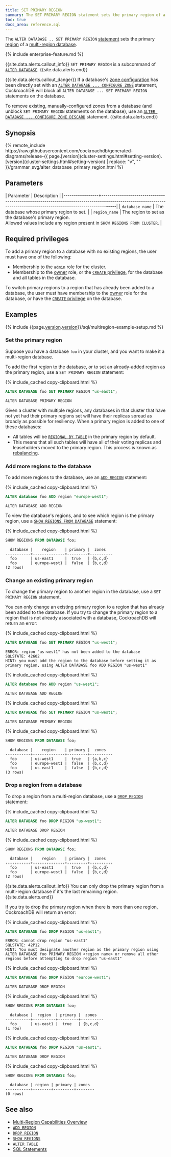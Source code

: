```yaml
---
title: SET PRIMARY REGION
summary: The SET PRIMARY REGION statement sets the primary region of a multi-region database.
toc: true
docs_area: reference.sql
---
```


 The `ALTER DATABASE .. SET PRIMARY REGION` [statement](sql-statements.html) sets the primary [region](multiregion-overview.html#database-regions) of a [multi-region database](multiregion-overview.html).

{% include enterprise-feature.md %}

{{site.data.alerts.callout_info}}
`SET PRIMARY REGION` is a subcommand of [`ALTER DATABASE`](alter-database.html).
{{site.data.alerts.end}}

{{site.data.alerts.callout_danger}}
If a database's [zone configuration](configure-replication-zones.html) has been directly set with an [`ALTER DATABASE ... CONFIGURE ZONE`](configure-zone.html) statement, CockroachDB will block all `ALTER DATABASE ... SET PRIMARY REGION` statements on the database.

To remove existing, manually-configured zones from a database (and unblock `SET PRIMARY REGION` statements on the database), use an [`ALTER DATABASE ... CONFIGURE ZONE DISCARD`](configure-zone.html#remove-a-replication-zone) statement.
{{site.data.alerts.end}}

## Synopsis

<div>
{% remote_include https://raw.githubusercontent.com/cockroachdb/generated-diagrams/release-{{ page.[version](cluster-settings.html#setting-version).[version](cluster-settings.html#setting-version) | replace: "v", "" }}/grammar_svg/alter_database_primary_region.html %}
</div>

## Parameters

| Parameter       | Description                                                                                                                                                       |
|-----------------+-------------------------------------------------------------------------------------------------------------------------------------------------------------------|
| `database_name` | The database whose primary region to set.                                                                      |
| `region_name`   | The region to set as the database's primary region.<br>Allowed values include any region present in `SHOW REGIONS FROM CLUSTER`. |

## Required privileges

To add a primary region to a database with no existing regions, the user must have one of the following:

- Membership to the [`admin`](security-reference/authorization.html#roles) role for the cluster.
- Membership to the [owner](security-reference/authorization.html#object-ownership) role, or the [`CREATE` privilege](security-reference/authorization.html#supported-privileges), for the database and all tables in the database.

To switch primary regions to a region that has already been added to a database, the user must have membership to the [owner](security-reference/authorization.html#object-ownership) role for the database, or have the [`CREATE` privilege](security-reference/authorization.html#supported-privileges) on the database.

## Examples

{% include {{page.[version](cluster-settings.html#setting-version).[version](cluster-settings.html#setting-version)}}/sql/multiregion-example-setup.md %}

### Set the primary region

Suppose you have a database `foo` in your cluster, and you want to make it a multi-region database.

To add the first region to the database, or to set an already-added region as the primary region, use a `SET PRIMARY REGION` statement:

{% include_cached copy-clipboard.html %}
~~~ sql
ALTER DATABASE foo SET PRIMARY REGION "us-east1";
~~~

~~~
ALTER DATABASE PRIMARY REGION
~~~

Given a cluster with multiple regions, any databases in that cluster that have not yet had their primary regions set will have their replicas spread as broadly as possible for resiliency. When a primary region is added to one of these databases:

- All tables will be [`REGIONAL BY TABLE`](set-locality.html#regional-by-table) in the primary region by default.
- This means that all such tables will have all of their voting replicas and leaseholders moved to the primary region. This process is known as [rebalancing](architecture/replication-layer.html#leaseholder-rebalancing).

### Add more regions to the database

To add more regions to the database, use an [`ADD REGION`](add-region.html) statement:

{% include_cached copy-clipboard.html %}
~~~ sql
ALTER database foo ADD region "europe-west1";
~~~

~~~
ALTER DATABASE ADD REGION
~~~

To view the database's regions, and to see which region is the primary region, use a [`SHOW REGIONS FROM DATABASE`](show-regions.html) statement:

{% include_cached copy-clipboard.html %}
~~~ sql
SHOW REGIONS FROM DATABASE foo;
~~~

~~~
  database |    region    | primary |  zones
-----------+--------------+---------+----------
  foo      | us-east1     |  true   | {b,c,d}
  foo      | europe-west1 |  false  | {b,c,d}
(2 rows)
~~~

### Change an existing primary region

To change the primary region to another region in the database, use a `SET PRIMARY REGION` statement.

You can only change an existing primary region to a region that has already been added to the database. If you try to change the primary region to a region that is not already associated with a database, CockroachDB will return an error:

{% include_cached copy-clipboard.html %}
~~~ sql
ALTER DATABASE foo SET PRIMARY REGION "us-west1";
~~~

~~~
ERROR: region "us-west1" has not been added to the database
SQLSTATE: 42602
HINT: you must add the region to the database before setting it as primary region, using ALTER DATABASE foo ADD REGION "us-west1"
~~~

{% include_cached copy-clipboard.html %}
~~~ sql
ALTER database foo ADD region "us-west1";
~~~

~~~
ALTER DATABASE ADD REGION
~~~

{% include_cached copy-clipboard.html %}
~~~ sql
ALTER DATABASE foo SET PRIMARY REGION "us-west1";
~~~

~~~
ALTER DATABASE PRIMARY REGION
~~~

{% include_cached copy-clipboard.html %}
~~~ sql
SHOW REGIONS FROM DATABASE foo;
~~~

~~~
  database |    region    | primary |  zones
-----------+--------------+---------+----------
  foo      | us-west1     |  true   | {a,b,c}
  foo      | europe-west1 |  false  | {b,c,d}
  foo      | us-east1     |  false  | {b,c,d}
(3 rows)
~~~

### Drop a region from a database

To drop a region from a multi-region database, use a [`DROP REGION`](drop-region.html) statement:

{% include_cached copy-clipboard.html %}
~~~ sql
ALTER DATABASE foo DROP REGION "us-west1";
~~~

~~~
ALTER DATABASE DROP REGION
~~~

{% include_cached copy-clipboard.html %}
~~~ sql
SHOW REGIONS FROM DATABASE foo;
~~~

~~~
  database |    region    | primary |  zones
-----------+--------------+---------+----------
  foo      | us-east1     |  true   | {b,c,d}
  foo      | europe-west1 |  false  | {b,c,d}
(2 rows)
~~~

{{site.data.alerts.callout_info}}
You can only drop the primary region from a multi-region database if it's the last remaining region.
{{site.data.alerts.end}}

If you try to drop the primary region when there is more than one region, CockroachDB will return an error:

{% include_cached copy-clipboard.html %}
~~~ sql
ALTER DATABASE foo DROP REGION "us-east1";
~~~

~~~
ERROR: cannot drop region "us-east1"
SQLSTATE: 42P12
HINT: You must designate another region as the primary region using ALTER DATABASE foo PRIMARY REGION <region name> or remove all other regions before attempting to drop region "us-east1"
~~~

{% include_cached copy-clipboard.html %}
~~~ sql
ALTER DATABASE foo DROP REGION "europe-west1";
~~~

~~~
ALTER DATABASE DROP REGION
~~~

{% include_cached copy-clipboard.html %}
~~~ sql
SHOW REGIONS FROM DATABASE foo;
~~~

~~~
  database |  region  | primary |  zones
-----------+----------+---------+----------
  foo      | us-east1 |  true   | {b,c,d}
(1 row)
~~~

{% include_cached copy-clipboard.html %}
~~~ sql
ALTER DATABASE foo DROP REGION "us-east1";
~~~

~~~
ALTER DATABASE DROP REGION
~~~

{% include_cached copy-clipboard.html %}
~~~ sql
SHOW REGIONS FROM DATABASE foo;
~~~

~~~
  database | region | primary | zones
-----------+--------+---------+--------
(0 rows)
~~~

## See also

- [Multi-Region Capabilities Overview](multiregion-overview.html)
- [`ADD REGION`](add-region.html)
- [`DROP REGION`](drop-region.html)
- [`SHOW REGIONS`](show-regions.html)
- [`ALTER TABLE`](alter-table.html)
- [SQL Statements](sql-statements.html)
